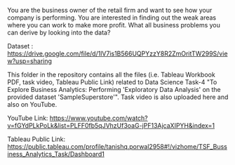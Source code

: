 You are the business owner of the retail firm and want to see how your company is performing. You are
interested in finding out the weak areas where you can work to make more profit. What all business
problems you can derive by looking into the data?

Dataset : https://drive.google.com/file/d/1lV7is1B566UQPYzzY8R2ZmOritTW299S/view?usp=sharing

This folder in the repository contains all the files (i.e. Tableau Workbook PDF, task video, Tableau Public Link) related to Data Science Task-4 "To Explore Business Analytics: Performing 'Exploratory Data Analysis' on the provided dataset 'SampleSuperstore'". Task video is also uploaded here and also on YouTube.

YouTube Link: https://www.youtube.com/watch?v=fGYdPLkPoLk&list=PLFF0fb5qJVhzUf3oaG-jPF13AjcaXIPYH&index=1

Tableau Public Link: https://public.tableau.com/profile/tanishq.porwal2958#!/vizhome/TSF_Bussiness_Analytics_Task/Dashboard1
